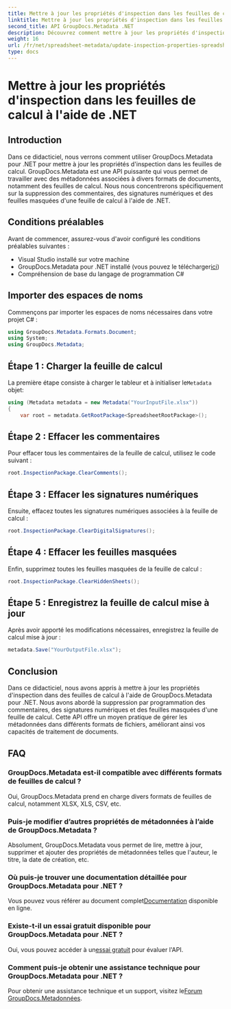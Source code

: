 ```yaml
---
title: Mettre à jour les propriétés d'inspection dans les feuilles de calcul à l'aide de .NET
linktitle: Mettre à jour les propriétés d'inspection dans les feuilles de calcul à l'aide de .NET
second_title: API GroupDocs.Metadata .NET
description: Découvrez comment mettre à jour les propriétés d'inspection dans des feuilles de calcul à l'aide de GroupDocs.Metadata pour .NET. Gérez facilement les commentaires, les signatures et les feuilles masquées.
weight: 16
url: /fr/net/spreadsheet-metadata/update-inspection-properties-spreadsheets/
type: docs
---
```

# Mettre à jour les propriétés d'inspection dans les feuilles de calcul à l'aide de .NET

## Introduction
Dans ce didacticiel, nous verrons comment utiliser GroupDocs.Metadata pour .NET pour mettre à jour les propriétés d'inspection dans les feuilles de calcul. GroupDocs.Metadata est une API puissante qui vous permet de travailler avec des métadonnées associées à divers formats de documents, notamment des feuilles de calcul. Nous nous concentrerons spécifiquement sur la suppression des commentaires, des signatures numériques et des feuilles masquées d'une feuille de calcul à l'aide de .NET.
## Conditions préalables
Avant de commencer, assurez-vous d'avoir configuré les conditions préalables suivantes :
- Visual Studio installé sur votre machine
-  GroupDocs.Metadata pour .NET installé (vous pouvez le télécharger[ici](https://releases.groupdocs.com/metadata/net/))
- Compréhension de base du langage de programmation C#

## Importer des espaces de noms
Commençons par importer les espaces de noms nécessaires dans votre projet C# :
```csharp
using GroupDocs.Metadata.Formats.Document;
using System;
using GroupDocs.Metadata;
```
## Étape 1 : Charger la feuille de calcul
 La première étape consiste à charger le tableur et à initialiser le`Metadata` objet:
```csharp
using (Metadata metadata = new Metadata("YourInputFile.xlsx"))
{
    var root = metadata.GetRootPackage<SpreadsheetRootPackage>();
```
## Étape 2 : Effacer les commentaires
Pour effacer tous les commentaires de la feuille de calcul, utilisez le code suivant :
```csharp
root.InspectionPackage.ClearComments();
```
## Étape 3 : Effacer les signatures numériques
Ensuite, effacez toutes les signatures numériques associées à la feuille de calcul :
```csharp
root.InspectionPackage.ClearDigitalSignatures();
```
## Étape 4 : Effacer les feuilles masquées
Enfin, supprimez toutes les feuilles masquées de la feuille de calcul :
```csharp
root.InspectionPackage.ClearHiddenSheets();
```
## Étape 5 : Enregistrez la feuille de calcul mise à jour
Après avoir apporté les modifications nécessaires, enregistrez la feuille de calcul mise à jour :
```csharp
metadata.Save("YourOutputFile.xlsx");
```

## Conclusion
Dans ce didacticiel, nous avons appris à mettre à jour les propriétés d'inspection dans des feuilles de calcul à l'aide de GroupDocs.Metadata pour .NET. Nous avons abordé la suppression par programmation des commentaires, des signatures numériques et des feuilles masquées d'une feuille de calcul. Cette API offre un moyen pratique de gérer les métadonnées dans différents formats de fichiers, améliorant ainsi vos capacités de traitement de documents.

## FAQ
### GroupDocs.Metadata est-il compatible avec différents formats de feuilles de calcul ?
Oui, GroupDocs.Metadata prend en charge divers formats de feuilles de calcul, notamment XLSX, XLS, CSV, etc.
### Puis-je modifier d’autres propriétés de métadonnées à l’aide de GroupDocs.Metadata ?
Absolument, GroupDocs.Metadata vous permet de lire, mettre à jour, supprimer et ajouter des propriétés de métadonnées telles que l'auteur, le titre, la date de création, etc.
### Où puis-je trouver une documentation détaillée pour GroupDocs.Metadata pour .NET ?
 Vous pouvez vous référer au document complet[Documentation](https://tutorials.groupdocs.com/metadata/net/) disponible en ligne.
### Existe-t-il un essai gratuit disponible pour GroupDocs.Metadata pour .NET ?
 Oui, vous pouvez accéder à un[essai gratuit](https://releases.groupdocs.com/) pour évaluer l'API.
### Comment puis-je obtenir une assistance technique pour GroupDocs.Metadata pour .NET ?
 Pour obtenir une assistance technique et un support, visitez le[Forum GroupDocs.Metadonnées](https://forum.groupdocs.com/c/metadata/14).